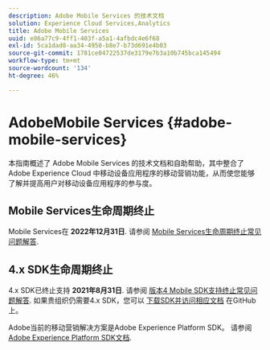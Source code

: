 ```yaml
---
description: Adobe Mobile Services 的技术文档
solution: Experience Cloud Services,Analytics
title: Adobe Mobile Services
uuid: e86a77c9-4ff1-403f-a5a1-4afbdc4e6f68
exl-id: 5ca1dad0-aa34-4950-b8e7-b73d691e4b03
source-git-commit: 1781ce04722537de3179e7b3a10b745bca145494
workflow-type: tm+mt
source-wordcount: '134'
ht-degree: 46%

---
```


# AdobeMobile Services {#adobe-mobile-services}

本指南概述了 Adobe Mobile Services 的技术文档和自助帮助，其中整合了 Adobe Experience Cloud 中移动设备应用程序的移动营销功能，从而使您能够了解并提高用户对移动设备应用程序的参与度。

## Mobile Services生命周期终止

Mobile Services在 **2022年12月31日**. 请参阅 [Mobile Services生命周期终止常见问题解答](eol.md).

## 4.x SDK生命周期终止

4.x SDK已终止支持 **2021年8月31日**. 请参阅 [版本4 Mobile SDK支持终止常见问题解答](https://aep-sdks.gitbook.io/docs/version-4-sdk-end-of-support-faq). 如果贵组织仍需要4.x SDK，您可以 [下载SDK并访问相应文档](https://github.com/Adobe-Marketing-Cloud/mobile-services) 在GitHub上。

Adobe当前的移动营销解决方案是Adobe Experience Platform SDK。 请参阅 [Adobe Experience Platform SDK文档](https://aep-sdks.gitbook.io/docs/).
